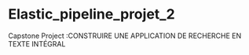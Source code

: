 # Elastic_pipeline_projet_2
Capstone Project :CONSTRUIRE UNE APPLICATION DE RECHERCHE EN TEXTE INTÉGRAL
